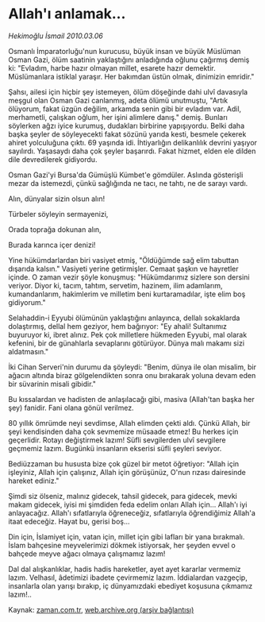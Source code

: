 # Allah'ı anlamak...

*Hekimoğlu İsmail 2010.03.06*

<tr><td class="metin" colspan="2" style="padding-top: 20px; padding-left: 5px; ">Osmanlı İmparatorluğu'nun kurucusu, büyük insan ve büyük Müslüman Osman Gazi, ölüm saatinin yaklaştığını anladığında oğlunu çağırmış demiş ki: "Evladım, harbe hazır olmayan millet, esarete hazır demektir. Müslümanlara istiklal yaraşır. Her bakımdan üstün olmak, dinimizin emridir."</td></tr><tr><td class="metin" colspan="2" style="padding-top: 20px; padding-left: 5px; "><p>Şahsı, ailesi için hiçbir şey istemeyen, ölüm döşeğinde dahi ulvî davasıyla meşgul olan Osman Gazi canlanmış, adeta ölümü unutmuştu, "Artık ölüyorum, fakat üzgün değilim, arkamda senin gibi bir evladım var. Adil, merhametli, çalışkan oğlum, her işini alimlere danış." demiş. Bunları söylerken ağzı iyice kurumuş, dudakları birbirine yapışıyordu. Belki daha başka şeyler de söyleyecekti fakat sözünü yarıda kesti, besmele çekerek ahiret yolculuğuna çıktı. 69 yaşında idi. İhtiyarlığın delikanlılık devrini yaşıyor sayılırdı. Yaşasaydı daha çok şeyler başarırdı. Fakat hizmet, elden ele dilden dile devredilerek gidiyordu.
<p>Osman Gazi'yi Bursa'da Gümüşlü Kümbet'e gömdüler. Aslında gösterişli mezar da istemezdi, çünkü sağlığında ne tacı, ne tahtı, ne de sarayı vardı.
<p>Alın, dünyalar sizin olsun alın!
<p>Türbeler söyleyin sermayenizi,
<p>Orada toprağa dokunan alın,
<p>Burada karınca içer denizi!
<p>Yine hükümdarlardan biri vasiyet etmiş, "Öldüğümde sağ elim tabuttan dışarıda kalsın." Vasiyeti yerine getirmişler. Cemaat şaşkın ve hayretler içinde. O zaman vezir şöyle konuşmuş: "Hükümdarımız sizlere son dersini veriyor. Diyor ki, tacım, tahtım, servetim, hazinem, ilim adamlarım, kumandanlarım, hakimlerim ve milletim beni kurtaramadılar, işte elim boş gidiyorum."
<p>Selahaddin-i Eyyubi ölümünün yaklaştığını anlayınca, dellalı sokaklarda dolaştırmış, dellal hem geziyor, hem bağırıyor: "Ey ahali! Sultanımız buyuruyor ki, ibret alınız. Pek çok milletlere hükmeden Eyyubi, mal olarak kefenini, bir de günahlarla sevaplarını götürüyor. Dünya malı makamı sizi aldatmasın."
<p>İki Cihan Serveri'nin durumu da şöyleydi: "Benim, dünya ile olan misalim, bir ağacın altında biraz gölgelendikten sonra onu bırakarak yoluna devam eden bir süvarinin misali gibidir."
<p>Bu kıssalardan ve hadisten de anlaşılacağı gibi, masiva (Allah'tan başka her şey) fanidir. Fani olana gönül verilmez.
<p>80 yıllık ömrümde neyi sevdimse, Allah elimden çekti aldı. Çünkü Allah, bir şeyi kendisinden daha çok sevmemize müsaade etmez! Bu herkes için geçerlidir. Rotayı değiştirmek lazım! Süfli sevgilerden ulvî sevgilere geçmemiz lazım. Bugünkü insanların ekserisi süfli şeyleri seviyor.
<p>Bediüzzaman bu hususta bize çok güzel bir metot öğretiyor: "Allah için işleyiniz, Allah için çalışınız, Allah için görüşünüz, O'nun rızası dairesinde hareket ediniz."
<p>Şimdi siz ölseniz, malınız gidecek, tahsil gidecek, para gidecek, mevki makam gidecek, iyisi mi şimdiden feda edelim onları Allah için... Allah'ı iyi anlayacağız. Allah'ı sıfatlarıyla öğreneceğiz, sıfatlarıyla öğrendiğimiz Allah'a itaat edeceğiz. Hayat bu, gerisi boş...
<p>Din için, İslamiyet için, vatan için, millet için gibi lafları bir yana bırakmalı. İslam bahçesine meyvelerimizi dökmek istiyorsak, her şeyden evvel o bahçede meyve ağacı olmaya çalışmamız lazım!
<p>Dal dal alışkanlıklar, hadis hadis hareketler, ayet ayet kararlar vermemiz lazım. Velhasıl, âdetimizi ibadete çevirmemiz lazım. İddialardan vazgeçip, insanlarla olan yarışı bırakıp, iç dünyamızdaki ebediyet koşusuna çıkmamız lazım!..<br/></p></p></p></p></p></p></p></p></p></p></p></p></p></p></p></td></tr>

Kaynak: [zaman.com.tr](http://zaman.com.tr/yazar.do?yazino=958502), [web.archive.org (arşiv bağlantısı)](http://web.archive.org/web/20100512213422/http://zaman.com.tr:80/yazar.do?yazino=958502)
